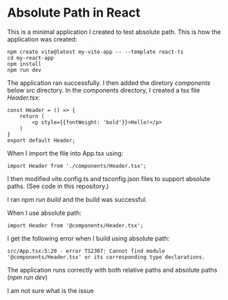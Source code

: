 # Absolute Path in React

This is a minimal application I created to test absolute path. This is how the application was created:

```
npm create vite@latest my-vite-app -- --template react-ts
cd my-react-app
npm install
npm run dev
```

The application ran successfully. I then added the diretory *components* below src directory.
In the components directory, I created a tsx file *Header.tsx*:

```
const Header = () => {
    return (
        <p style={{fontWeight: 'bold'}}>Hello!</p>
    )
}
export default Header;
```
When I import the file into App.tsx using:
```
import Header from './components/Header.tsx';
```

I then modified vite.config.ts and tsconfig.json files to support absolute paths. (See code in this repository.)

I ran *npm run build* and the build was successful.

When I use absolute path:
```
import Header from '@components/Header.tsx';
```
I get the following error when I build using absolute path:
```
src/App.tsx:5:20 - error TS2307: Cannot find module '@components/Header.tsx' or its corresponding type declarations.
```
The application runs correctly with both relative paths and absolute paths (*npm run dev*)

I am not sure what is the issue

